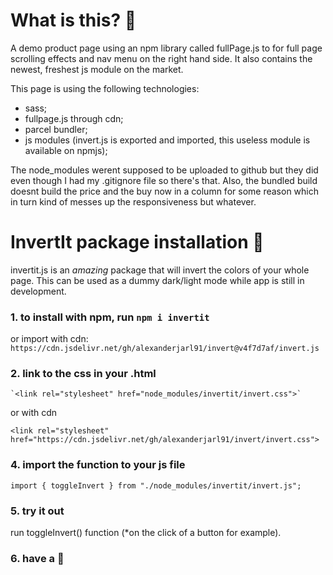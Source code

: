 # What is this? :dizzy:

A demo product page using an npm library called fullPage.js to for full page scrolling effects and nav menu on the right hand side. It also contains the newest, freshest js module on the market.

This page is using the following technologies:
- sass;
- fullpage.js through cdn;
- parcel bundler;
- js modules (invert.js is exported and imported, this useless module is available on npmjs);

The node_modules werent supposed to be uploaded to github but they did even though I had my .gitignore file so there's that. Also, the bundled build doesnt build the price and the buy now in a column for some reason which in turn kind of messes up the responsiveness but whatever.

# InvertIt package installation :rocket:

invertit.js is an _amazing_ package that will invert the colors of your whole page. This can be used as a dummy dark/light mode while app is still in development.

### 1.  to install with npm, run `npm i invertit`

or import with cdn: `https://cdn.jsdelivr.net/gh/alexanderjarl91/invert@v4f7d7af/invert.js`

### 2.   link to the css in your .html
    `<link rel="stylesheet" href="node_modules/invertit/invert.css">`

or with cdn

`<link rel="stylesheet" href="https://cdn.jsdelivr.net/gh/alexanderjarl91/invert/invert.css">`

### 4. import the function to your js file

`import { toggleInvert } from "./node_modules/invertit/invert.js";`

### 5. try it out

run toggleInvert() function (*on the click of a button for example).

### 6. have a  :tropical_drink:
